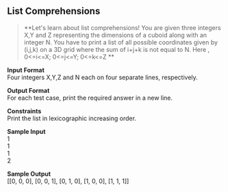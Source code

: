 ## List Comprehensions
> **Let's learn about list comprehensions! You are given three integers X,Y and Z representing the dimensions of a cuboid along with an integer N. You have to print a list of all possible coordinates given by (i,j,k) on a 3D grid where the sum of i+j+k is not equal to N. Here , 0<=i<=X; 0<=j<=Y; 0<=k<=Z **

**Input Format** <br/>
Four integers X,Y,Z and N each on four separate lines, respectively.<br/>

**Output Format** <br/>
For each test case, print the required answer in a new line.<br/>

**Constraints** <br/>
Print the list in lexicographic increasing order.<br/>

**Sample Input**<br/>
1<br/>
1<br/>
1<br/>
2<br/>

**Sample Output**<br/>
[[0, 0, 0], [0, 0, 1], [0, 1, 0], [1, 0, 0], [1, 1, 1]]
